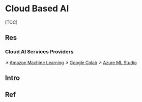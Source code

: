 # Cloud Based AI

[TOC]



## Res
### Cloud AI Services Providers
↗ [Amazon Machine Learning](../../../System%20Architecture%20Design/☁️%20Cloud%20Native/🌵%20Cloud%20Overview/Cloud%20Platform%20Services%20(Cloud%20Applications)%20&%20Cloud%20Service%20Providers/AWS/Amazon%20Computing/Amazon%20Machine%20Learning/Amazon%20Machine%20Learning.md)
↗ [Google Colab](../../../System%20Architecture%20Design/☁️%20Cloud%20Native/🌵%20Cloud%20Overview/Cloud%20Platform%20Services%20(Cloud%20Applications)%20&%20Cloud%20Service%20Providers/Google%20Cloud/Google%20Computing/Google%20Colab/Google%20Colab.md)
↗ [Azure ML Studio](../../../System%20Architecture%20Design/☁️%20Cloud%20Native/🌵%20Cloud%20Overview/Cloud%20Platform%20Services%20(Cloud%20Applications)%20&%20Cloud%20Service%20Providers/Azure/Azure%20Computing/Azure%20ML%20Studio/Azure%20ML%20Studio.md)



## Intro



## Ref

